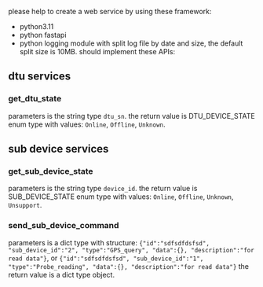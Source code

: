 please help to create a web service by using these framework:
* python3.11    
* python fastapi
* python logging module
  with split log file by date and size, the default split size is 10MB.
should implement these APIs:
## dtu services
### get_dtu_state
  parameters is the string type `dtu_sn`.
  the return value is DTU_DEVICE_STATE enum type with values: `Online`, `Offline`, `Unknown`.    

## sub device services
### get_sub_device_state
  parameters is the string type `device_id`.
  the return value is SUB_DEVICE_STATE enum type with values: `Online`, `Offline`, `Unknown`, `Unsupport`.
### send_sub_device_command
  parameters is a dict type with structure: `{"id":"sdfsdfdsfsd", "sub_device_id":"2", "type":"GPS_query", "data":{}, "description":"for read data"}`, or `{"id":"sdfsdfdsfsd", "sub_device_id":"1", "type":"Probe_reading", "data":{}, "description":"for read data"}`
  the return value is a dict type object.
